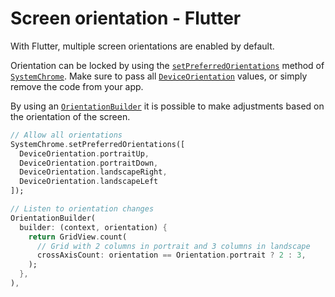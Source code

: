 # Screen orientation - Flutter

With Flutter, multiple screen orientations are enabled by default.

Orientation can be locked by using the [`setPreferredOrientations`](https://api.flutter.dev/flutter/services/SystemChrome/setPreferredOrientations.html) method of [`SystemChrome`](https://api.flutter.dev/flutter/services/SystemChrome-class.html). Make sure to pass all [`DeviceOrientation`](https://api.flutter.dev/flutter/services/DeviceOrientation.html) values, or simply remove the code from your app.

By using an [`OrientationBuilder`](https://api.flutter.dev/flutter/widgets/OrientationBuilder-class.html) it is possible to make adjustments based on the orientation of the screen.

```dart
// Allow all orientations
SystemChrome.setPreferredOrientations([
  DeviceOrientation.portraitUp,
  DeviceOrientation.portraitDown,
  DeviceOrientation.landscapeRight,
  DeviceOrientation.landscapeLeft
]);

// Listen to orientation changes
OrientationBuilder(
  builder: (context, orientation) {
    return GridView.count(
      // Grid with 2 columns in portrait and 3 columns in landscape
      crossAxisCount: orientation == Orientation.portrait ? 2 : 3,
    );
  },
),
```
